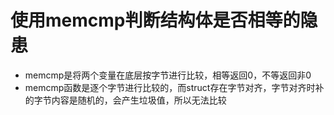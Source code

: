 
# 使用memcmp判断结构体是否相等的隐患

- memcmp是将两个变量在底层按字节进行比较，相等返回0，不等返回非0
- memcmp函数是逐个字节进行比较的，而struct存在字节对齐，字节对齐时补的字节内容是随机的，会产生垃圾值，所以无法比较



